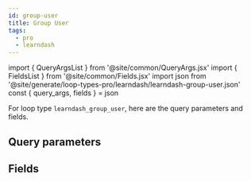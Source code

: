 ```yaml
---
id: group-user
title: Group User
tags:
  - pro
  - learndash
---
```

import { QueryArgsList } from '@site/common/QueryArgs.jsx'
import { FieldsList } from '@site/common/Fields.jsx'
import json from '@site/generate/loop-types-pro/learndash/learndash-group-user.json'
const { query_args, fields } = json

For loop type `learndash_group_user`, here are the query parameters and fields.

## Query parameters

<QueryArgsList args={query_args} />

## Fields

<FieldsList fields={fields} />
